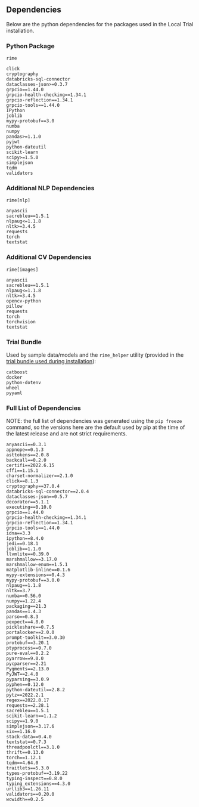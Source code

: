 ## Dependencies

Below are the python dependencies for the packages used in the Local Trial installation.

### Python Package
`rime`
```
click
cryptography
databricks-sql-connector
dataclasses-json>=0.3.7
grpcio==1.44.0
grpcio-health-checking==1.34.1
grpcio-reflection==1.34.1
grpcio-tools==1.44.0
IPython
joblib
mypy-protobuf==3.0
numba
numpy
pandas>=1.1.0
pyjwt
python-dateutil
scikit-learn
scipy>=1.5.0
simplejson
tqdm
validators
```

### Additional NLP Dependencies
`rime[nlp]`
```
anyascii
sacrebleu==1.5.1
nlpaug<=1.1.8
nltk>=3.4.5
requests
torch
textstat
```

### Additional CV Dependencies
`rime[images]`
```
anyascii
sacrebleu==1.5.1
nlpaug<=1.1.8
nltk>=3.4.5
opencv-python
pillow
requests
torch
torchvision
textstat
```

### Trial Bundle
Used by sample data/models and the `rime_helper` utility (provided in the [trial bundle used during installation](../get_started/installation.md)):
```
catboost
docker
python-dotenv
wheel
pyyaml
```

### Full List of Dependencies
NOTE: the full list of dependencies was generated using the `pip freeze` command, so the versions here are the default used by pip at the time of the latest release and are not strict requirements.

```
anyascii==0.3.1
appnope==0.1.3
asttokens==2.0.8
backcall==0.2.0
certifi==2022.6.15
cffi==1.15.1
charset-normalizer==2.1.0
click==8.1.3
cryptography==37.0.4
databricks-sql-connector==2.0.4
dataclasses-json==0.5.7
decorator==5.1.1
executing==0.10.0
grpcio==1.44.0
grpcio-health-checking==1.34.1
grpcio-reflection==1.34.1
grpcio-tools==1.44.0
idna==3.3
ipython==8.4.0
jedi==0.18.1
joblib==1.1.0
llvmlite==0.39.0
marshmallow==3.17.0
marshmallow-enum==1.5.1
matplotlib-inline==0.1.6
mypy-extensions==0.4.3
mypy-protobuf==3.0.0
nlpaug==1.1.8
nltk==3.7
numba==0.56.0
numpy==1.22.4
packaging==21.3
pandas==1.4.3
parso==0.8.3
pexpect==4.8.0
pickleshare==0.7.5
portalocker==2.0.0
prompt-toolkit==3.0.30
protobuf==3.20.1
ptyprocess==0.7.0
pure-eval==0.2.2
pyarrow==9.0.0
pycparser==2.21
Pygments==2.13.0
PyJWT==2.4.0
pyparsing==3.0.9
pyphen==0.12.0
python-dateutil==2.8.2
pytz==2022.2.1
regex==2022.8.17
requests==2.28.1
sacrebleu==1.5.1
scikit-learn==1.1.2
scipy==1.9.0
simplejson==3.17.6
six==1.16.0
stack-data==0.4.0
textstat==0.7.3
threadpoolctl==3.1.0
thrift==0.13.0
torch==1.12.1
tqdm==4.64.0
traitlets==5.3.0
types-protobuf==3.19.22
typing-inspect==0.8.0
typing_extensions==4.3.0
urllib3==1.26.11
validators==0.20.0
wcwidth==0.2.5
```
